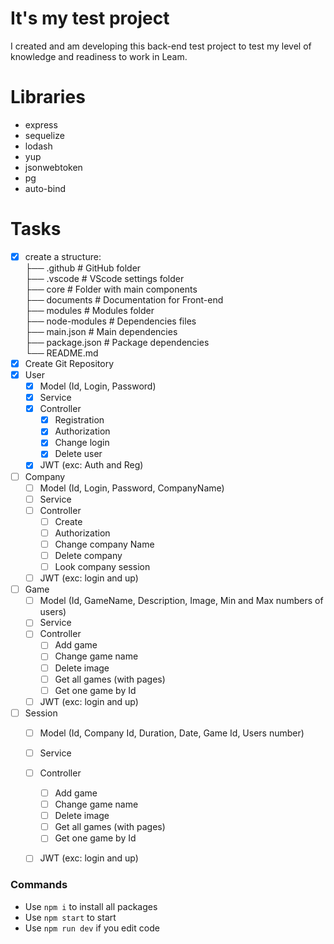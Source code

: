 # It's my test project
I created and am developing this back-end test project to test my level of knowledge and readiness to work in Leam.

# Libraries
- express
- sequelize
- lodash
- yup
- jsonwebtoken
- pg
- auto-bind

# Tasks
- [x] create a structure: \
    ├── .github             # GitHub folder \
    ├── .vscode             # VScode settings folder \
    ├── core                # Folder with main components \
    ├── documents           # Documentation for Front-end \
    ├── modules             # Modules folder \
    ├── node-modules        # Dependencies files\
    ├── main.json           # Main dependencies \
    ├── package.json        # Package dependencies \
    └── README.md
- [x] Create Git Repository
- [x] User
    - [x] Model (Id, Login, Password)
    - [x] Service
    - [x] Controller
        - [x] Registration
        - [x] Authorization
        - [x] Change login
        - [x] Delete user
    - [x] JWT (exc: Auth and Reg)

- [ ] Company
    - [ ] Model (Id, Login, Password, CompanyName)
    - [ ] Service
    - [ ] Controller
        - [ ] Create
        - [ ] Authorization
        - [ ] Change company Name
        - [ ] Delete company
        - [ ] Look company session
    - [ ] JWT (exc: login and up)

- [ ] Game
    - [ ] Model (Id, GameName, Description, Image, Min and Max numbers of users)
    - [ ] Service
    - [ ] Controller
        - [ ] Add game
        - [ ] Change game name
        - [ ] Delete image
        - [ ] Get all games (with pages)
        - [ ] Get one game by Id
    - [ ] JWT (exc: login and up)

- [ ] Session
    - [ ] Model (Id, Company Id, Duration, Date, Game Id, Users number)
    - [ ] Service
    - [ ] Controller
        - [ ] Add game
        - [ ] Change game name
        - [ ] Delete image
        - [ ] Get all games (with pages)
        - [ ] Get one game by Id
    - [ ] JWT (exc: login and up)


### Commands
- Use ```npm i``` to install all packages
- Use ```npm start``` to start
- Use ```npm run dev``` if you edit code